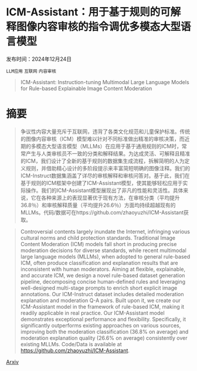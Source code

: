 # ICM-Assistant：用于基于规则的可解释图像内容审核的指令调优多模态大型语言模型

发布时间：2024年12月24日

`LLM应用` `互联网` `内容审核`

> ICM-Assistant: Instruction-tuning Multimodal Large Language Models for Rule-based Explainable Image Content Moderation

# 摘要

> 争议性内容大量充斥于互联网，违背了各类文化规范和儿童保护标准。传统的图像内容审核（ICM）模型难以针对不同标准做出精准的审核决策，而近期的多模态大型语言模型（MLLMs）在应用于基于通用规则的ICM时，常常产生与人类审核员不一致的分类和解释结果。为达成灵活、可解释且精准的ICM，我们设计了全新的基于规则的数据集生成流程，拆解简明的人为定义规则，并借助精心设计的多阶段提示来丰富简短明确的图像注释。我们的ICM-Instruct数据集涵盖了详尽的审核解释和审核问答对。基于此，我们在基于规则的ICM框架中创建了ICM-Assistant模型，使其能够轻松应用于实际操作。我们的ICM-Assistant模型展现出了非凡的性能和灵活性。具体来说，它在各种来源上的表现显著优于现有方法，在审核分类（平均提升36.8％）和审核解释质量（平均提升26.6％）方面均持续超越现有的MLLMs。代码/数据可在https://github.com/zhaoyuzhi/ICM-Assistant获取。

> Controversial contents largely inundate the Internet, infringing various cultural norms and child protection standards. Traditional Image Content Moderation (ICM) models fall short in producing precise moderation decisions for diverse standards, while recent multimodal large language models (MLLMs), when adopted to general rule-based ICM, often produce classification and explanation results that are inconsistent with human moderators. Aiming at flexible, explainable, and accurate ICM, we design a novel rule-based dataset generation pipeline, decomposing concise human-defined rules and leveraging well-designed multi-stage prompts to enrich short explicit image annotations. Our ICM-Instruct dataset includes detailed moderation explanation and moderation Q-A pairs. Built upon it, we create our ICM-Assistant model in the framework of rule-based ICM, making it readily applicable in real practice. Our ICM-Assistant model demonstrates exceptional performance and flexibility. Specifically, it significantly outperforms existing approaches on various sources, improving both the moderation classification (36.8\% on average) and moderation explanation quality (26.6\% on average) consistently over existing MLLMs. Code/Data is available at https://github.com/zhaoyuzhi/ICM-Assistant.

[Arxiv](https://arxiv.org/abs/2412.18216)